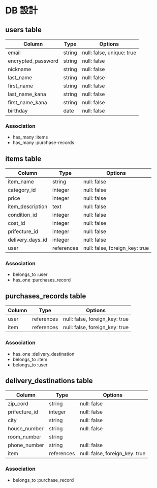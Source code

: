 # DB 設計

## users table

| Column             | Type   | Options                   |
|--------------------|--------|---------------------------|
| email              | string | null: false, unique: true |
| encrypted_password | string | null: false               |
| nickname           | string | null: false               |
| last_name          | string | null: false               |
| first_name         | string | null: false               |
| last_name_kana     | string | null: false               |
| first_name_kana    | string | null: false               |
| birthday           | date   | null: false               |

### Association

- has_many :items
- has_many :purchase-records


## items table

| Column           | Type       | Options                        |
|------------------|------------|--------------------------------|
| item_name        | string     | null: false                    |
| category_id      | integer    | null: false                    |
| price            | integer    | null: false                    |
| item_description | text       | null: false                    |
| condition_id     | integer    | null: false                    |
| cost_id          | integer    | null: false                    |
| prifecture_id    | integer    | null: false                    |
| delivery_days_id | integer    | null: false                    |
| user             | references | null: false, foreign_key: true |

### Association

- belongs_to :user
- has_one    :purchases_record


## purchases_records table

| Column | Type       | Options                        |
|--------|------------|--------------------------------|
| user   | references | null: false, foreign_key: true |
| item   | references | null: false, foreign_key: true |

### Association

- has_one    :delivery_destination
- belongs_to :item
- belongs_to :user


## delivery_destinations table

| Column        | Type       | Options                        |
|---------------|------------|--------------------------------|
| zip_cord      | string     | null: false                    |
| prifecture_id | integer    | null: false                    |
| city          | string     | null: false                    |
| house_number  | string     | null: false                    |
| room_number   | string     |                                |
| phone_number  | string     | null: false                    |
| item          | references | null: false, foreign_key: true |

### Association

- belongs_to :purchase_record
